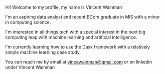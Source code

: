 Hi! Welcome to my profile, my name is Vincent Wainman

I'm an aspiring data analyst and recent BCom graduate in MIS with a minor in computing science. 

I'm interested in all things tech with a special interest in the next big computing leap with machine learning and artificial intelligence. 

I'm currently learning how to use the Dask framework with a relatively simple machine learning case study.

You can reach me by email at vincewainman@gmail.com or on linkedin under Vincent Wainman
